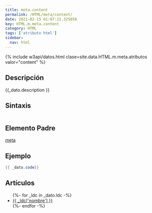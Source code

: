 ```yaml
---
title: meta.content
permalink: /HTML/meta/content/
date: 2021-02-15 01:07:21.325058
key: HTML.m.meta.content
category: HTML
tags: ['atributo html']
sidebar: 
  nav: html
---
```


{% include w3api/datos.html clase=site.data.HTML.m.meta.atributos valor="content" %}

## Descripción
{{_dato.description }}

## Sintaxis
~~~html
~~~

## Elemento Padre
[meta](/HTML/meta/)

## Ejemplo
~~~java
{{ _dato.code}}
~~~

## Artículos
<ul>
{%- for _ldc in _dato.ldc -%}
   <li>
       <a href="{{_ldc['url'] }}">{{ _ldc['nombre'] }}</a>
   </li>
{%- endfor -%}
</ul>
